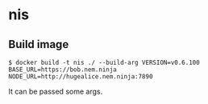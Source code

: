 # nis

## Build image

```shell
$ docker build -t nis ./ --build-arg VERSION=v0.6.100 BASE_URL=https://bob.nem.ninja NODE_URL=http://hugealice.nem.ninja:7890
```

It can be passed some args.
